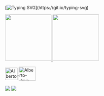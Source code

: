 [![Typing SVG](https://readme-typing-svg.herokuapp.com/?color=f50270&size=32&center=false&vCenter=true&width=900&lines=Hi,+my+name+is+José+Alberto+Rodrigues+Neto.;I'm+from+Aquiraz,+CE.;I'm+studying+Computer+Science+at+IFCE.;)](https://git.io/typing-svg)
  

 <div>
  <a href="https://github.com/Jose-Alberto-Rodrigues-Neto">
  <img height="150em" src="https://github-readme-stats.vercel.app/api?username=Jose-Alberto-Rodrigues-Neto&show_icons=true&theme=radical&include_all_commits=true&count_private=true"/>
  <img height="150em" src="https://github-readme-stats.vercel.app/api/top-langs/?username=Jose-Alberto-Rodrigues-Neto&layout=compact&langs_count=16&theme=radical"/>

   </div>
  
  
  <div style="display: inline_block">
    <br>
      <img align="center" alt="Alberto-Kotlin" height="40" width="40" src="https://cdn.jsdelivr.net/gh/devicons/devicon/icons/kotlin/kotlin-original.svg" />
      <img align="center" alt="Alberto-Java" height="45" width="55"  src="https://cdn.jsdelivr.net/gh/devicons/devicon/icons/java/java-original.svg" />
  </div>

  <div style="display: inline_block">
    <br>
  <a href="https://www.linkedin.com/in/josé-alberto-rodrigues-neto-7938b3235/" alt="LinkedIn">
  <img src="https://img.shields.io/badge/-Linkedin-0e76a8?style=round-square&logo=Linkedin&logoColor=white" /></a>
  
  <a href="https://drive.google.com/file/d/103wwxNxyZnFwNrDylaVVGBkmpRr8Hmc1/view?usp=sharing" alt="Curriculum">
  <img src="https://img.shields.io/badge/-Curriculum-909694?style=round-squaree" /></a>  
  </div>  
  
  
  

<!---
Jose-Alberto-Rodrigues-Neto/Jose-Alberto-Rodrigues-Neto is a ✨ special ✨ repository because its `README.md` (this file) appears on your GitHub profile.
You can click the Preview link to take a look at your changes.
--->
